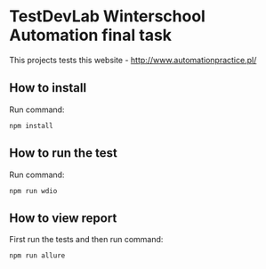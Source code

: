 # TestDevLab Winterschool Automation final task

This projects tests this website -  http://www.automationpractice.pl/

## How to install
Run command:
```
npm install
```
## How to run the test
Run command:
```
npm run wdio
```
## How to view report
First run the tests and then run command:
```
npm run allure
```
